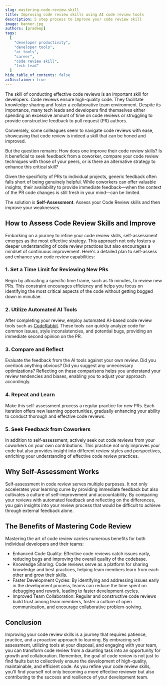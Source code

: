 ```yaml
---
slug: mastering-code-review-skill
title: Improving code review skills using AI code review tools
description: 5 step process to improve your code review skill
image: banner.jpg
authors: [pradeep]
tags:
  [
    "developer productivity",
    "developer tools",
    "ai tools",
    "career",
    "code review skill",
    "tech lead"
  ]
hide_table_of_contents: false
aiDisclaimer: true
---
```


The skill of conducting effective code reviews is an important skill for developers. Code reviews ensure high-quality code. They facilitate knowledge sharing and foster a collaborative team environment. Despite its importance, many tech leads and developers find themselves either spending an excessive amount of time on code reviews or struggling to provide constructive feedback to pull request (PR) authors. 

<!--truncate-->

Conversely, some colleagues seem to navigate code reviews with ease, showcasing that code review is indeed a skill that can be honed and improved.

But the question remains: How does one improve their code review skills? Is it beneficial to seek feedback from a coworker, compare your code review techniques with those of your peers, or is there an alternative strategy to enhance this critical skill?

Given the specificity of PRs to individual projects, generic feedback often falls short of being genuinely helpful. While coworkers can offer valuable insights, their availability to provide immediate feedback—when the context of the PR code changes is still fresh in your mind—can be limited.

The solution is **Self-Assessment**. Assess your Code Review skills and then improve your weaknesses.


## How to Assess Code Review Skills and Improve

Embarking on a journey to refine your code review skills, self-assessment emerges as the most effective strategy. This approach not only fosters a deeper understanding of code review practices but also encourages a mindset of continuous improvement. Here's a detailed plan to self-assess and enhance your code review capabilities:


### 1. Set a Time Limit for Reviewing New PRs

Begin by allocating a specific time frame, such as 15 minutes, to review new PRs. This constraint encourages efficiency and helps you focus on identifying the most critical aspects of the code without getting bogged down in minutiae.


### 2. Utilize Automated AI Tools

After completing your review, employ automated AI-based code review tools such as [CodeRabbit](https://coderabbit.ai/). These tools can quickly analyze code for common issues, style inconsistencies, and potential bugs, providing an immediate second opinion on the PR.


### 3. Compare and Reflect

Evaluate the feedback from the AI tools against your own review. Did you overlook anything obvious? Did you suggest any unnecessary optimizations? Reflecting on these comparisons helps you understand your review tendencies and biases, enabling you to adjust your approach accordingly.


### 4. Repeat and Learn

Make this self-assessment process a regular practice for new PRs. Each iteration offers new learning opportunities, gradually enhancing your ability to conduct thorough and effective code reviews.


### 5. Seek Feedback from Coworkers

In addition to self-assessment, actively seek out code reviews from your coworkers on your own contributions. This practice not only improves your code but also provides insight into different review styles and perspectives, enriching your understanding of effective code review practices.


## Why Self-Assessment Works

Self-assessment in code review serves multiple purposes. It not only accelerates your learning curve by providing immediate feedback but also cultivates a culture of self-improvement and accountability. By comparing your reviews with automated feedback and reflecting on the differences, you gain insights into your review process that would be difficult to achieve through external feedback alone.


## The Benefits of Mastering Code Review

Mastering the art of code review carries numerous benefits for both individual developers and their teams:


* Enhanced Code Quality: Effective code reviews catch issues early, reducing bugs and improving the overall quality of the codebase.
* Knowledge Sharing: Code reviews serve as a platform for sharing knowledge and best practices, helping team members learn from each other and grow their skills.
* Faster Development Cycles: By identifying and addressing issues early in the development process, teams can reduce the time spent on debugging and rework, leading to faster development cycles.
* Improved Team Collaboration: Regular and constructive code reviews build trust among team members, foster a culture of open communication, and encourage collaborative problem-solving.


## Conclusion

Improving your code review skills is a journey that requires patience, practice, and a proactive approach to learning. By embracing self-assessment, utilizing tools at your disposal, and engaging with your team, you can transform code review from a daunting task into an opportunity for growth and collaboration. Remember, the goal of code review is not just to find faults but to collectively ensure the development of high-quality, maintainable, and efficient code. As you refine your code review skills, you'll find yourself not only becoming a more effective reviewer but also contributing to the success and resilience of your development team.